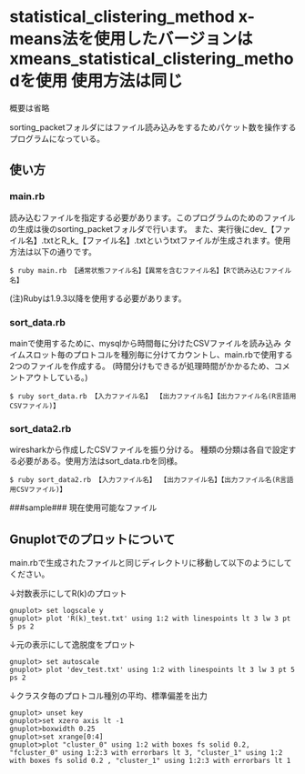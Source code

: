 statistical_clistering_method
x-means法を使用したバージョンはxmeans_statistical_clistering_methodを使用
使用方法は同じ
======================
概要は省略

sorting_packetフォルダにはファイル読み込みをするためパケット数を操作するプログラムになっている。
 
使い方
------
### main.rb ###
読み込むファイルを指定する必要があります。このプログラムのためのファイルの生成は後のsorting_packetフォルダで行います。
また、実行後にdev_【ファイル名】.txtとR_k_【ファイル名】.txtというtxtファイルが生成されます。使用方法は以下の通りです。

	$ ruby main.rb 【通常状態ファイル名】【異常を含むファイル名】【Rで読み込むファイル名】
 (注)Rubyは1.9.3以降を使用する必要があります。

### sort_data.rb ###

mainで使用するために、mysqlから時間毎に分けたCSVファイルを読み込み
タイムスロット毎のプロトコルを種別毎に分けてカウントし、main.rbで使用する2つのファイルを作成する。
(時間分けもできるが処理時間がかかるため、コメントアウトしている。)
 
	$ ruby sort_data.rb 【入力ファイル名】 【出力ファイル名】【出力ファイル名(R言語用CSVファイル)】

### sort_data2.rb ###

wiresharkから作成したCSVファイルを振り分ける。
種類の分類は各自で設定する必要がある。使用方法はsort_data.rbを同様。

	$ ruby sort_data2.rb 【入力ファイル名】 【出力ファイル名】【出力ファイル名(R言語用CSVファイル)】

###sample###
現在使用可能なファイル

Gnuplotでのプロットについて
----------------
main.rbで生成されたファイルと同じディレクトリに移動して以下のようにしてください。


↓対数表示にしてR(k)のプロット

	gnuplot> set logscale y
	gnuplot> plot 'R(k)_test.txt' using 1:2 with linespoints lt 3 lw 3 pt 5 ps 2 

↓元の表示にして逸脱度をプロット

	gnuplot> set autoscale
	gnuplot> plot 'dev_test.txt' using 1:2 with linespoints lt 3 lw 3 pt 5 ps 2

↓クラスタ毎のプロトコル種別の平均、標準偏差を出力

	gnuplot> unset key
	gnuplot>set xzero axis lt -1
	gnuplot>boxwidth 0.25
	gnuplot>set xrange[0:4]
	gnuplot>plot "cluster_0" using 1:2 with boxes fs solid 0.2, "fcluster_0" using 1:2:3 with errorbars lt 3, "cluster_1" using 1:2 with boxes fs solid 0.2 , "cluster_1" using 1:2:3 with errorbars lt 1


